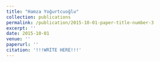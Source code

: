 ```yaml
---
title: "Hamza Yoğurtcuoğlu"
collection: publications
permalink: /publication/2015-10-01-paper-title-number-3
excerpt: ''
date: 2015-10-01
venue: ''
paperurl: ''
citation: '!!!WRİTE HERE!!!'
---
```



